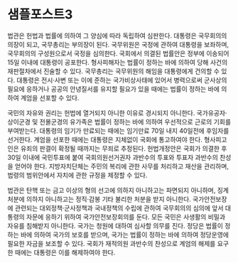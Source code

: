 # 샘플포스트3
법관은 헌법과 법률에 의하여 그 양심에 따라 독립하여 심판한다. 대통령은 국무회의의 의장이 되고, 국무총리는 부의장이 된다. 국무위원은 국정에 관하여 대통령을 보좌하며, 국무회의의 구성원으로서 국정을 심의한다. 국회에서 의결된 법률안은 정부에 이송되어 15일 이내에 대통령이 공포한다. 형사피해자는 법률이 정하는 바에 의하여 당해 사건의 재판절차에서 진술할 수 있다. 국무총리는 국무위원의 해임을 대통령에게 건의할 수 있다. 대통령은 전시·사변 또는 이에 준하는 국가비상사태에 있어서 병력으로써 군사상의 필요에 응하거나 공공의 안녕질서를 유지할 필요가 있을 때에는 법률이 정하는 바에 의하여 계엄을 선포할 수 있다.

국민의 자유와 권리는 헌법에 열거되지 아니한 이유로 경시되지 아니한다. 국가유공자·상이군경 및 전몰군경의 유가족은 법률이 정하는 바에 의하여 우선적으로 근로의 기회를 부여받는다. 대통령의 임기가 만료되는 때에는 임기만료 70일 내지 40일전에 후임자를 선거한다. 계엄을 선포한 때에는 대통령은 지체없이 국회에 통고하여야 한다. 형사피고인은 유죄의 판결이 확정될 때까지는 무죄로 추정된다. 헌법개정안은 국회가 의결한 후 30일 이내에 국민투표에 붙여 국회의원선거권자 과반수의 투표와 투표자 과반수의 찬성을 얻어야 한다. 지방자치단체는 주민의 복리에 관한 사무를 처리하고 재산을 관리하며, 법령의 범위안에서 자치에 관한 규정을 제정할 수 있다.

법관은 탄핵 또는 금고 이상의 형의 선고에 의하지 아니하고는 파면되지 아니하며, 징계처분에 의하지 아니하고는 정직·감봉 기타 불리한 처분을 받지 아니한다. 국가안전보장에 관련되는 대외정책·군사정책과 국내정책의 수립에 관하여 국무회의의 심의에 앞서 대통령의 자문에 응하기 위하여 국가안전보장회의를 둔다. 모든 국민은 사생활의 비밀과 자유를 침해받지 아니한다. 국가는 청원에 대하여 심사할 의무를 진다. 정당은 법률이 정하는 바에 의하여 국가의 보호를 받으며, 국가는 법률이 정하는 바에 의하여 정당운영에 필요한 자금을 보조할 수 있다. 국회가 재적의원 과반수의 찬성으로 계엄의 해제를 요구한 때에는 대통령은 이를 해제하여야 한다.

